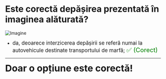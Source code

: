 # Este corectă depășirea prezentată în imaginea alăturată?

![Imagine](https://www.arr-atestate.ro/upload/img/questions/img/este-corecta-depasirea-prezentata-in-imaginea-alaturata.jpg)

- <span style="font-size: larger;">da, deoarece interzicerea depășirii se referă numai la autovehicule destinate transportului de marfă; <span style="color: green; font-size: larger;">✅ (Corect)</span></span>

---

<span style="font-size: 30px; font-weight: bold;">**Doar o opțiune este corectă!**</span>